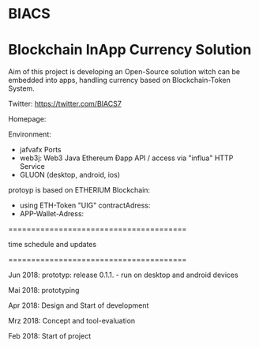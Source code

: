# BIACS
# Blockchain InApp Currency Solution

Aim of this project is developing an Open-Source solution witch can be embedded into apps, handling currency based on Blockchain-Token System.

Twitter: https://twitter.com/BIACS7

Homepage: 

Environment:
- jafvafx Ports
- web3j: Web3 Java Ethereum Ðapp API / access via "influa" HTTP Service
- GLUON (desktop, android, ios)

 protoyp is based on ETHERIUM Blockchain:
 - using ETH-Token "UIG" contractAdress: 
 - APP-Wallet-Adress:
 
 =======================================

 time schedule and updates
 
 =======================================
 
 Jun 2018: prototyp: release 0.1.1.
           - run on desktop and android devices

 Mai 2018: prototyping

 Apr 2018: Design and Start of development

 Mrz 2018: Concept and tool-evaluation

 Feb 2018: Start of project
 
 

